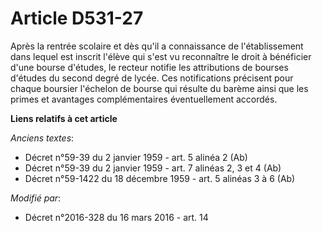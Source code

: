 # Article D531-27

Après la rentrée scolaire et dès qu'il a connaissance de l'établissement dans lequel est inscrit l'élève qui s'est vu
reconnaître le droit à bénéficier d'une bourse d'études, le recteur notifie les attributions de bourses d'études du second
degré de lycée. Ces notifications précisent pour chaque boursier l'échelon de bourse qui résulte du barème ainsi que les
primes et avantages complémentaires éventuellement accordés.

**Liens relatifs à cet article**

_Anciens textes_:

  - Décret n°59-39 du 2 janvier 1959 - art. 5 alinéa 2 (Ab)
  - Décret n°59-39 du 2 janvier 1959 - art. 7 alinéas 2, 3 et 4 (Ab)
  - Décret n°59-1422  du 18 décembre 1959 - art. 5 alinéas 3 à 6 (Ab)

_Modifié par_:

  - Décret n°2016-328 du 16 mars 2016 - art. 14
